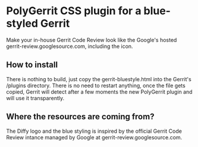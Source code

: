 # PolyGerrit CSS plugin for a blue-styled Gerrit

Make your in-house Gerrit Code Review look like the Google's
hosted gerrit-review.googlesource.com, including the icon.

## How to install

There is nothing to build, just copy the gerrit-bluestyle.html into
the Gerrit's /plugins directory. There is no need to restart anything,
once the file gets copied, Gerrit will detect after a few moments the new
PolyGerrit plugin and will use it transparently.


## Where the resources are coming from?

The Diffy logo and the blue styling is inspired by the official Gerrit
Code Review intance managed by Google at gerrit-review.googlesource.com.
